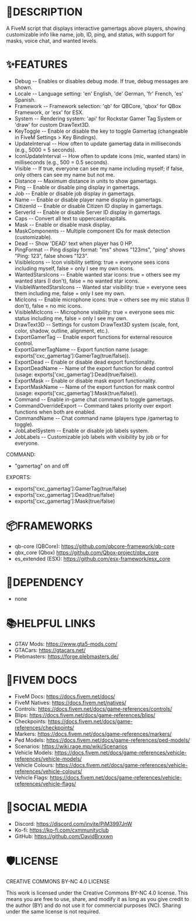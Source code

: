# 📝DESCRIPTION
A FiveM script that displays interactive gamertags above players, showing customizable info like name, job, ID, ping, and status, with support for masks, voice chat, and wanted levels. 

# ✨FEATURES
- Debug -- Enables or disables debug mode. If true, debug messages are shown.
- Locale -- Language setting: 'en' English, 'de' German, 'fr' French, 'es' Spanish.
- Framework -- Framework selection: 'qb' for QBCore, 'qbox' for QBox Framework, or 'esx' for ESX.
- System -- Rendering system: 'api' for Rockstar Gamer Tag System or 'draw' for custom DrawText3D.
- KeyToggle -- Enable or disable the key to toggle Gamertag (changeable in FiveM Settings > Key Bindings).
- UpdateInterval -- How often to update gamertag data in milliseconds (e.g., 5000 = 5 seconds).
- IconUpdateInterval -- How often to update icons (mic, wanted stars) in milliseconds (e.g., 500 = 0.5 seconds).
- Visible -- If true, everyone can see my name including myself; if false, only others can see my name but not me.
- Distance -- Maximum distance in units to show gamertags.
- Ping -- Enable or disable ping display in gamertags.
- Job -- Enable or disable job display in gamertags.
- Name -- Enable or disable player name display in gamertags.
- CitizenId -- Enable or disable Citizen ID display in gamertags.
- ServerId -- Enable or disable Server ID display in gamertags.
- Caps -- Convert all text to uppercase/capitals.
- Mask -- Enable or disable mask display.
- MaskComponents -- Multiple component IDs for mask detection (customizable).
- Dead -- Show 'DEAD' text when player has 0 HP.
- PingFormat -- Ping display format: "ms" shows "123ms", "ping" shows "Ping: 123", false shows "123".
- VisibleIcons -- Icon visibility setting: true = everyone sees icons including myself, false = only I see my own icons.
- WantedStarsIcons -- Enable wanted star icons: true = others see my wanted stars (I don't), false = no wanted star icons.
- VisibleWantedStarsIcons -- Wanted star visibility: true = everyone sees them including me, false = only I see my own.
- MicIcons -- Enable microphone icons: true = others see my mic status (I don't), false = no mic icons.
- VisibleMicIcons -- Microphone visibility: true = everyone sees mic status including me, false = only I see my own.
- DrawText3D -- Settings for custom DrawText3D system (scale, font, color, shadow, outline, alignment, etc.).
- ExportGamerTag -- Enable export functions for external resource control.
- ExportGamerTagName -- Export function name (usage: exports['cxc_gamertag']:GamerTag(true/false)).
- ExportDead -- Enable or disable dead export functionality.
- ExportDeadName -- Name of the export function for dead control (usage: exports['cxc_gamertag']:Dead(true/false)).
- ExportMask -- Enable or disable mask export functionality.
- ExportMaskName -- Name of the export function for mask control (usage: exports['cxc_gamertag']:Mask(true/false)).
- Command -- Enable in-game chat command to toggle gamertags.
- CommandOverrideExport -- Command takes priority over export functions when both are enabled.
- CommandName -- Chat command name (players type /gamertag to toggle).
- JobLabelSystem -- Enable or disable job labels system.
- JobLabels -- Customizable job labels with visibility by job or for everyone.

COMMAND:
- "gamertag" on and off

EXPORTS:
- exports['cxc_gamertag']:GamerTag(true/false)
- exports['cxc_gamertag']:Dead(true/false)
- exports['cxc_gamertag']:Mask(true/false)

# 📦FRAMEWORKS
- qb-core (QBCore): https://github.com/qbcore-framework/qb-core
- qbx_core (Qbox) https://github.com/Qbox-project/qbx_core
- es_extended (ESX): https://github.com/esx-framework/esx_core

# 🚨DEPENDENCY 
- none

# 📚HELPFUL LINKS
- GTAV Mods: https://www.gta5-mods.com/
- GTACars: https://gtacars.net/
- Plebmasters: https://forge.plebmasters.de/

# 🧠FIVEM DOCS
- FiveM Docs: https://docs.fivem.net/docs/
- FiveM Natives: https://docs.fivem.net/natives/
- Controls: https://docs.fivem.net/docs/game-references/controls/
- Blips: https://docs.fivem.net/docs/game-references/blips/
- Checkpoints: https://docs.fivem.net/docs/game-references/checkpoints/
- Markers: https://docs.fivem.net/docs/game-references/markers/
- Ped Models: https://docs.fivem.net/docs/game-references/ped-models/
- Scenarios: https://wiki.rage.mp/wiki/Scenarios
- Vehicle Models: https://docs.fivem.net/docs/game-references/vehicle-references/vehicle-models/
- Vehicle Colours: https://docs.fivem.net/docs/game-references/vehicle-references/vehicle-colours/
- Vehicle Flags: https://docs.fivem.net/docs/game-references/vehicle-references/vehicle-flags/

# 📱SOCIAL MEDIA
- Discord: https://discord.com/invite/PjM3997JnW
- Ko-fi: https://ko-fi.com/cxmmunityclub
- GitHub: https://github.com/DavidBrxxwn

# 🛡️LICENSE
CREATIVE COMMONS BY-NC 4.0 LICENSE

This work is licensed under the Creative Commons BY-NC 4.0 license. This means you are free to use, share, and modify it as long as you give credit to the author (BY) and do not use it for commercial purposes (NC). Sharing under the same license is not required.

